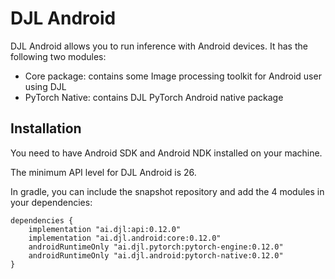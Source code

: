 # DJL Android

DJL Android allows you to run inference with Android devices.
It has the following two modules:

- Core package: contains some Image processing toolkit for Android user using DJL
- PyTorch Native: contains DJL PyTorch Android native package

## Installation
You need to have Android SDK and Android NDK installed on your machine.

The minimum API level for DJL Android is 26.

In gradle, you can include the snapshot repository and add the 4 modules in your dependencies:

```
dependencies {
    implementation "ai.djl:api:0.12.0"
    implementation "ai.djl.android:core:0.12.0"
    androidRuntimeOnly "ai.djl.pytorch:pytorch-engine:0.12.0"
    androidRuntimeOnly "ai.djl.android:pytorch-native:0.12.0"
}
```
